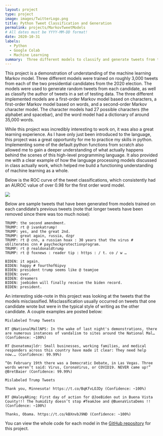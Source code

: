 ```yaml
---
layout: project
type: project
image: images/TwitterLogo.png
title: Python Tweet Classification and Generation
permalink: projects/MarkovTweetModels
# All dates must be YYYY-MM-DD format!
date: 2020-10-31
labels:
  - Python
  - Google Colab
  - Machine Learning
summary:  Three different models to classify and generate tweets from the 2020 presidential candidates from UH Manoa's ICS 235 Machine Learning class.
---
```


This project is a demonstration of understanding of the machine learning Markov model.  Three different models were trained on roughly 3,000 tweets from each of the two presidential candidates from the 2020 election.  The models were used to generate random tweets from each candidate, as well as classify the author of tweets in a set of testing data.  The three different implemented models are a first-order Markov model based on characters, a first-order Markov model based on words, and a second-order Markov character model.  The character models had 27 possible characters (the alphabet and spacebar), and the word model had a dictionary of around 35,000 words.

While this project was incredibly interesting to work on, it was also a great learning experience.  As I have only just been introduced to the language, this project was a great opportunity for me to practice my skills in python.  Implementing some of the default python functions from scratch also allowed me to gain a deeper understanding of what actually happens behind the scenes of this high-level programming language.  It also provided me with a clear example of how the language processing models discussed in class actually work, which helped me build a functioning understanding of machine learning as a whole.

Below is the ROC curve of the tweet classifications, which consistently had an AUROC value of over 0.98 for the first order word model.

<img class="ui image" src="{{ site.baseurl }}/images/Project4Results.png">


Below are sample tweets that have been generated from models trained on each candidate’s previous tweets (note that longer tweets have been removed since there was too much noise):

```
TRUMP: the second amendment.
TRUMP: rt @ ivankatrump!
TRUMP: yes, and the great 2nd.
TRUMP: great again, russia, dzgr
TRUMP: rt @ cnn, a russian hoax : 30 years that the virus # obliterates cnn # paycheckprotectionprogram.
TRUMP: rt @ realdonaldtrump
TRUMP: rt @ foxnews : reader tip : https : / t. co / w …

BIDEN: it again.
BIDEN: happy # fourthof6ipvy
BIDEN: president trump seems like @ teamjoe
BIDEN: over.
BIDEN: dreamers
BIDEN: joebiden will finally receive the biden record.
BIDEN: president.
```

An interesting side-note in this project was looking at the tweets that the models misclassified.  Misclassification usually occurred on tweets that one candidate wrote but were in the typical style of writing as the other candidate.  A couple examples are posted below:

```
Mislabeled Trump Tweets

RT @NationalMallNPS: In the wake of last night's demonstrations, there are numerous instances of vandalism to sites around the National Mal… (Confidence: ~100%)

RT @senatemajldr: Small businesses, working families, and medical responders across this country have made it clear: They need help now.… (Confidence: 99.99%)

“On February 19th there was a Democratic Debate, in Las Vegas. Three words weren’t said: Virus, CoronaVirus, or COVID19. NEVER came up!” @BretBaier (Confidence: 99.99%)

Mislabeled Trump Tweets

Thank you, Minnesota! https://t.co/BqKfvLOJDy (Confidence: ~100%)

RT @HaleyARing: First day of action for @JoeBiden out in Buena Vista County!!! The humidity doesn’t stop #TeamJoe and @BuenaVistaDems !! (Confidence: ~100%)

Thanks, Obama. https://t.co/kBXnvbJ9ND (Confidence: ~100%)

```


You can view the whole code for each model in the [GitHub repository](https://github.com/robert-lemon-uhm/Presidential-Tweets-Markov-Models) for this project.

